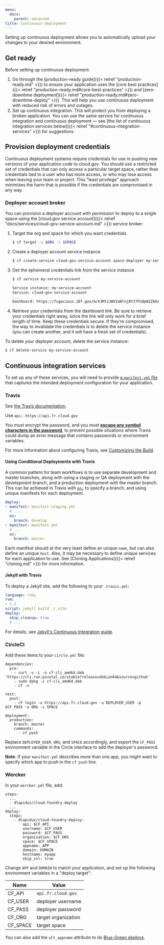 ```yaml
---
menu:
  docs:
    parent: advanced
title: Continuous deployment
---
```


Setting up continuous deployment allows you to automatically upload your
changes to your desired environment.

## Get ready

Before setting up continuous deployment:

1. Go through the [production-ready guide]({{< relref "production-ready.md" >}}) to ensure your application uses the [core best practices]({{< relref "production-ready.md#core-best-practices" >}}) and [zero-downtime deployment]({{< relref "production-ready.md#zero-downtime-deploy" >}}). This will help you use continuous deployment with reduced risk of errors and outages.
1. Set up continuous integration. This will protect you from deploying a broken application. You can use the same service for continuous integration and continuous deployment — see [the list of continuous integration services below]({{< relref "#continuous-integration-services" >}}) for suggestions.

## Provision deployment credentials

Continuous deployment systems require credentials for use in pushing new versions of your application code to cloud.gov. You should use a restricted set of credentials that can only access a particular target space, rather than credentials tied to a user who has more access, or who may lose access when leaving your team or project. This "least privilege" approach minimizes the harm that is possible if the credentials are compromised in any way.

### Deployer account broker

You can provision a deployer account with permission to deploy to a single space using the [cloud.gov service account]({{< relref "docs/services/cloud-gov-service-account.md" >}}) service broker:

1. Target the org and space for which you want credentials

    ```bash
    $ cf target -o $ORG -s $SPACE
    ```

1. Create a deployer account service instance

    ```bash
    $ cf create-service cloud-gov-service-account space-deployer my-service-account
    ```

1. Get the ephemeral credentials link from the service instance

    ```bash
    $ cf service my-service-account

    Service instance: my-service-account
    Service: cloud-gov-service-account
    ...
    Dashboard: https://fugacious.18f.gov/m/k3MtzJWVZaNlnjBYJ7FUdpW2ZkDvhmQz
    ```

1. Retrieve your credentials from the dashboard link. Be sure to retrieve your credentials right away, since the link will only work for a brief length of time. Keep these credentials secure. If they’re compromised, the way to invalidate the credentials is to delete the service instance (you can create another, and it will have a fresh set of credentials). <!-- this advice should match on /docs/apps/continuous-deployment/ + /docs/services/cloud-gov-service-account/ + /docs/services/cloud-gov-identity-provider/ -->

To delete your deployer account, delete the service instance:

```bash
$ cf delete-service my-service-account
```

## Continuous integration services

To set up any of these services, you will need to provide [a `manifest.yml` file](https://docs.cloudfoundry.org/devguide/deploy-apps/manifest.html) that captures the intended deployment configuration for your application.

### Travis

See [the Travis documentation](http://docs.travis-ci.com/user/deployment/cloudfoundry/).

Use `api: https://api.fr.cloud.gov`

You must encrypt the password, and you must [**escape any symbol characters in the password**](https://docs.travis-ci.com/user/encryption-keys#Note-on-escaping-certain-symbols), to prevent possible situations where Travis could dump an error message that contains passwords or environment variables.

For more information about configuring Travis, see [Customizing the Build](https://docs.travis-ci.com/user/customizing-the-build/).

#### Using Conditional Deployments with Travis

A common pattern for team workflows is to use separate development and master branches, along with using a staging or QA deployment with the development branch, and a production deployment with the master branch. This can be achieved in Travis with [`on:`](https://docs.travis-ci.com/user/deployment#Conditional-Releases-with-on%3A) to specify a branch, and using unique manifests for each deployment.

```yaml
deploy:
- manifest: manifest-staging.yml
  # ...
  on:
    branch: develop
- manifest: manifest.yml
  # ...
  on:
    branch: master
```

Each manifest should at the very least define an unique `name`, but can also define an unique `host`. Also, it may be necessary to define unique services for each application to use. See [Cloning Applications]({{< relref "cloning.md" >}}) for more information.

#### Jekyll with Travis

To deploy a Jekyll site, add the following to your `.travis.yml`:

```yaml
language: ruby
rvm:
- 2.1
script: jekyll build ./_site
deploy:
  skip_cleanup: true
  # ...
```

For details, see [Jekyll's Continuous Integration guide](http://jekyllrb.com/docs/continuous-integration/).


### CircleCI

Add these items to your `circle.yml` file:

```
dependencies:
  pre:
    - curl -v -L -o cf-cli_amd64.deb 'https://cli.run.pivotal.io/stable?release=debian64&source=github'
    - sudo dpkg -i cf-cli_amd64.deb
    - cf -v

test:
  post:
    - cf login -a https://api.fr.cloud.gov -u DEPLOYER_USER -p $CF_PASS -o ORG -s SPACE

deployment:
  production:
    branch: master
    commands:
      - cf push
```

Replace `DEPLOYER_USER`, `ORG`, and `SPACE` accordingly, and export the `CF_PASS` environment variable in the Circle interface to add the deployer's password.

**Note**: If your `manifest.yml` describes more than one app, you might want to specify which app to push in the `cf push` line.


### Wercker

In your `wercker.yml` file, add:

```
steps:
  ...
  - dlapiduz/cloud-foundry-deploy
  ...
deploy:
  steps:
    - dlapiduz/cloud-foundry-deploy:
        api: $CF_API
        username: $CF_USER
        password: $CF_PASS
        organization: $CF_ORG
        space: $CF_SPACE
        appname: APP
        domain: DOMAIN
        hostname: myapp
        skip_ssl: true
```

Change `APP` and `DOMAIN` to match your application, and set up the following environment variables in a "deploy target":

| Name    | Value              |
|---------|--------------------|
| CF_API  | `api.fr.cloud.gov` |
| CF_USER | deployer username  |
| CF_PASS | deployer password  |
| CF_ORG  | target organization|
| CF_SPACE| target space       |



You can also add the `alt_appname` attribute to do [Blue-Green deploys](https://docs.cloudfoundry.org/devguide/deploy-apps/blue-green.html).
